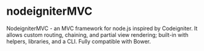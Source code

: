 nodeigniterMVC
==============

NodeigniterMVC - an MVC framework for node.js inspired by Codeigniter. It allows custom routing, chaining, and partial view rendering; built-in with helpers, libraries, and a CLI. Fully compatible with Bower.